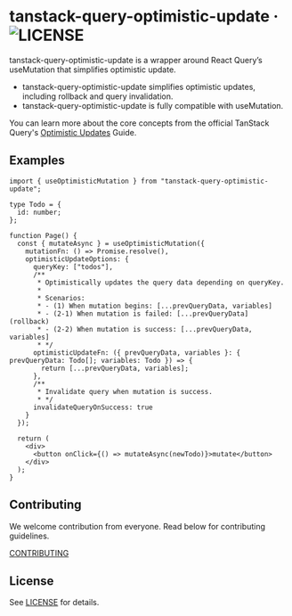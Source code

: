# tanstack-query-optimistic-update · ![LICENSE](https://img.shields.io/badge/license-MIT-blue)

tanstack-query-optimistic-update is a wrapper around React Query’s useMutation that simplifies optimistic update.

- tanstack-query-optimistic-update simplifies optimistic updates, including rollback and query invalidation.
- tanstack-query-optimistic-update is fully compatible with useMutation.

You can learn more about the core concepts from the official TanStack Query's [Optimistic Updates](https://tanstack.com/query/latest/docs/framework/react/guides/optimistic-updates) Guide.

## Examples

```tsx
import { useOptimisticMutation } from "tanstack-query-optimistic-update";

type Todo = {
  id: number;
};

function Page() {
  const { mutateAsync } = useOptimisticMutation({
    mutationFn: () => Promise.resolve(),
    optimisticUpdateOptions: {
      queryKey: ["todos"],
      /**
       * Optimistically updates the query data depending on queryKey.
       *
       * Scenarios:
       * - (1) When mutation begins: [...prevQueryData, variables]
       * - (2-1) When mutation is failed: [...prevQueryData] (rollback)
       * - (2-2) When mutation is success: [...prevQueryData, variables]
       * */
      optimisticUpdateFn: ({ prevQueryData, variables }: { prevQueryData: Todo[]; variables: Todo }) => {
        return [...prevQueryData, variables];
      },
      /**
       * Invalidate query when mutation is success.
       * */
      invalidateQueryOnSuccess: true
    }
  });

  return (
    <div>
      <button onClick={() => mutateAsync(newTodo)}>mutate</button>
    </div>
  );
}
```

## Contributing

We welcome contribution from everyone. Read below for contributing guidelines.

[CONTRIBUTING](./CONTRIBUTING.md)

## License

See [LICENSE](./LICENSE) for details.
